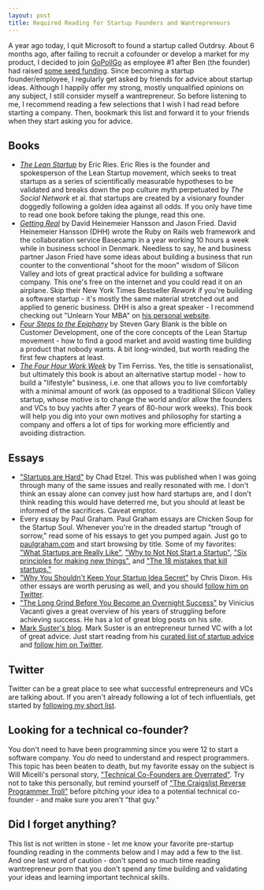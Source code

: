 ```yaml
---
layout: post
title: Required Reading for Startup Founders and Wantrepreneurs
---
```


A year ago today, I quit Microsoft to found a startup called Outdrsy. About 6 months ago, after failing to recruit a cofounder or develop a market for my product, I decided to join <a href='http://gopollgo.com/' target='_blank'>GoPollGo</a> as employee #1 after Ben (the founder) had raised <a href='http://techcrunch.com/2011/07/27/polling-startup-gopollgo-redesigns-with-realtime-analytics/' target='_blank'>some seed funding</a>. Since becoming a startup founder/employee, I regularly get asked by friends for advice about startup ideas. Although I happily offer my strong, mostly unqualified opinions on any subject, I still consider myself a wantrepreneur. So before listening to me, I recommend reading a few selections that I wish I had read before starting a company. Then, bookmark this list and forward it to your friends when they start asking you for advice.

## Books
<ul class='long'>
  <li><a href="http://www.amazon.com/gp/product/0307887898/ref=as_li_qf_sp_asin_il_tl?ie=UTF8&amp;tag=samgros-20&amp;linkCode=as2&amp;camp=1789&amp;creative=9325&amp;creativeASIN=0307887898" target="_blank"><em>The Lean Startup</em></a> by Eric Ries. Eric Ries is the founder and spokesperson of the Lean Startup movement, which seeks to treat startups as a series of scientifically measurable hypotheses to be validated and breaks down the pop culture myth perpetuated by <em>The Social Network</em> et al. that startups are created by a visionary founder doggedly following a golden idea against all odds. If you only have time to read one book before taking the plunge, read this one.</li>
  <li><a href='http://gettingreal.37signals.com/' target='_blank'><em>Getting Real</em></a> by David Heinemeier Hansson and Jason Fried. David Heinemeier Hansson (DHH) wrote the Ruby on Rails web framework and the collaboration service Basecamp in a year working 10 hours a week while in business school in Denmark. Needless to say, he and business partner Jason Fried have some ideas about building a business that run counter to the conventional "shoot for the moon" wisdom of Silicon Valley and lots of great practical advice for building a software company. This one's free on the internet and you could read it on an airplane. Skip their New York Times Bestseller <em>Rework</em> if you're building a software startup - it's mostly the same material stretched out and applied to generic business. DHH is also a great speaker - I recommend checking out "Unlearn Your MBA" on <a href='http://david.heinemeierhansson.com/' target='_blank'>his personal website</a>.</li>
  <li><a href='http://www.amazon.com/gp/product/0976470705/ref=as_li_qf_sp_asin_tl?ie=UTF8&amp;tag=samgros-20&amp;linkCode=as2&amp;camp=1789&amp;creative=9325&amp;creativeASIN=0976470705' target="blank"><em>Four Steps to the Epiphany</em></a> by Steven Gary Blank is the bible on Customer Development, one of the core concepts of the Lean Startup movement - how to find a good market and avoid wasting time building a product that nobody wants. A bit long-winded, but worth reading the first few chapters at least.</li>
  <li><a href='http://www.amazon.com/gp/product/0307465357/ref=as_li_qf_sp_asin_il_tl?ie=UTF8&amp;tag=samgros-20&amp;linkCode=as2&amp;camp=1789&amp;creative=9325&amp;creativeASIN=0307465357' target="_blank"><em>The Four Hour Work Week</em></a> by Tim Ferriss. Yes, the title is sensationalist, but ultimately this book is about an alternative startup model - how to build a "lifestyle" business, i.e. one that allows you to live comfortably with a minimal amount of work (as opposed to a traditional Silicon Valley startup, whose motive is to change the world and/or allow the founders and VCs to buy yachts after 7 years of 80-hour work weeks). This book will help you dig into your own motives and philosophy for starting a company and offers a lot of tips for working more efficiently and avoiding distraction.</li>
</ul>

## Essays
<ul class='long'>
  <li><a href='http://blog.jazzychad.net/2011/05/02/startups-are-hard.html' target='_blank'>"Startups are Hard"</a> by Chad Etzel. This was published when I was going through many of the same issues and really resonated with me. I don't think an essay alone can convey just how hard startups are, and I don't think reading this would have deterred me, but you should at least be informed of the sacrifices. Caveat emptor.</li>
  <li>Every essay by Paul Graham. Paul Graham essays are Chicken Soup for the Startup Soul. Whenever you're in the dreaded startup "trough of sorrow," read some of his essays to get you pumped again. Just go to <a href='http://paulgraham.com/articles.html' target='_blank'>paulgraham.com</a> and start browsing by title. Some of my favorites: <a href='http://paulgraham.com/really.html' target='_blank'>"What Startups are Really Like"</a>, <a href='http://paulgraham.com/notnot.html' target='_blank'>"Why to Not Not Start a Startup"</a>, <a href='http://paulgraham.com/newthings.html' target='_blank'>"Six principles for making new things"</a>, and <a href='http://paulgraham.com/startupmistakes.html' target='_blank'>"The 18 mistakes that kill startups."</a></li>
  <li><a href='http://cdixon.org/2009/08/22/why-you-shouldnt-keep-your-startup-idea-secret/' target='_blank'>"Why You Shouldn't Keep Your Startup Idea Secret"</a> by Chris Dixon. His other essays are worth perusing as well, and you should <a href='http://twitter.com/cdixon'>follow him on Twitter</a>.</li>
  <li><a href='http://viniciusvacanti.com/2011/09/12/the-long-grind-before-you-become-an-overnight-success/' target='_blank'>"The Long Grind Before You Become an Overnight Success"</a> by Vinicius Vacanti gives a great overview of his years of struggling before achieving success. He has a lot of great blog posts on his site.</li>
  <li><a href='http://www.bothsidesofthetable.com'>Mark Suster's blog</a>. Mark Suster is an entrepreneur turned VC with a lot of great advice. Just start reading from his <a href='http://www.bothsidesofthetable.com/on-entrepeneurship/' target='_blank'>curated list of startup advice</a> and <a href='http://twitter.com/msuster'>follow him on Twitter</a>.</li>
</ul>

## Twitter
Twitter can be a great place to see what successful entrepreneurs and VCs are talking about. If you aren't already following a lot of tech influentials, get started by <a href='https://twitter.com/samgrossberg/tech'>following my short list</a>.

## Looking for a technical co-founder?
You don't need to have been programming since you were 12 to start a software company. You <em>do</em> need to understand and respect programmers. This topic has been beaten to death, but my favorite essay on the subject is Will Micelli's personal story, <a href='http://lederhosenlabs.com/2011/05/31/technical-co-founders-are-overrated/' target='_blank'>"Technical Co-Founders are Overrated"</a>. Try not to take this personally, but remind yourself of <a href='http://teddziuba.com/2011/07/the-craigslist-reverse-programmer-troll.html' target='_blank'>"The Craigslist Reverse Programmer Troll"</a> before pitching your idea to a potential technical co-founder - and make sure you aren't "that guy."

## Did I forget anything?
This list is not written in stone - let me know your favorite pre-startup founding reading in the comments below and I may add a few to the list. And one last word of caution - don't spend so much time reading wantrepreneur porn that you don't spend any time building and validating your ideas and learning important technical skills.
